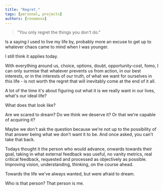 ```yaml
---
title: "Regret."
tags: [personal, projects]
authors: [ronamosa]
---
```


> "You only regret the things you don't do."

Is a saying I used to live my life by, probably more an excuse to get up to whatever chaos came to mind when I was younger.

I still think it applies today.

With everything around us, choice, options, doubt, opportunity-cost, fomo, I can only surmise that whatever prevents us from action, in our best interests, or in the interests of our truth, of what we want for ourselves in this life - is not worth the regret that will inevitably come at the end of it all.

A lot of the time it's about figuring out what it is we really want in our lives, what's our ideal life?

What does that look like?

Are we scared to dream? Do we think we deserve it? Or that we're capable of acquiring it?

Maybe we don't ask the question because we're not up to the possibility of that answer being what we don't want it to be. And once asked, you can't take that back.

Todays thought it the person who would advance, onwards towards their goal, taking in what external feedback was useful, no vanity metrics, real critical feedback, requested and processed as objectively as possible. Improving vision, understanding, thinking, on the course ahead. 

Towards the life we've always wanted, but were afraid to dream.

Who is that person? That person is me.

